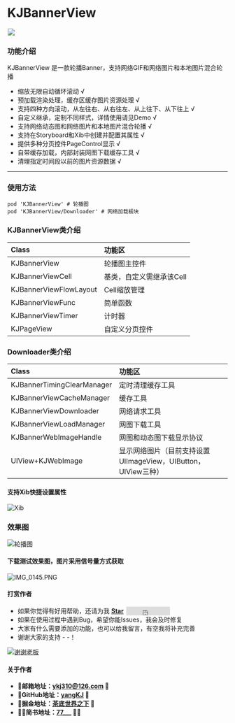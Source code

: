 # KJBannerView

<p align="left">
<img src="https://upload-images.jianshu.io/upload_images/1933747-82138031f05852ab.gif?imageMogr2/auto-orient/strip" width="" hspace="1px">
</p>

### 功能介绍
KJBannerView 是一款轮播Banner，支持网络GIF和网络图片和本地图片混合轮播  
- 缩放无限自动循环滚动  √    
- 预加载渲染处理，缓存区缓存图片资源处理  √    
- 支持四种方向滚动，从左往右、从右往左、从上往下、从下往上  √  
- 自定义继承，定制不同样式，详情使用请见Demo  √  
- 支持网络动态图和网络图片和本地图片混合轮播  √  
- 支持在Storyboard和Xib中创建并配置其属性  √  
- 提供多种分页控件PageControl显示  √  
- 自带缓存加载，内部封装网图下载缓存工具  √  
- 清理指定时间段以前的图片资源数据  √  

----------------------------------------

### 使用方法
```
pod 'KJBannerView' # 轮播图 
pod 'KJBannerView/Downloader' # 网络加载板块
```

### KJBannerView类介绍
| Class | 功能区 |
| :--- | :--- |
| KJBannerView | 轮播图主控件 |
| KJBannerViewCell | 基类，自定义需继承该Cell |
| KJBannerViewFlowLayout | Cell缩放管理 |
| KJBannerViewFunc | 简单函数 |
| KJBannerViewTimer | 计时器 |
| KJPageView | 自定义分页控件 |

### Downloader类介绍
| Class | 功能区 |
| :--- | :--- |
| KJBannerTimingClearManager | 定时清理缓存工具 |
| KJBannerViewCacheManager | 缓存工具 |
| KJBannerViewDownloader | 网络请求工具 |
| KJBannerViewLoadManager | 网图下载工具 |
| KJBannerWebImageHandle | 网图和动态图下载显示协议 |
| UIView+KJWebImage | 显示网络图片（目前支持设置UIImageView，UIButton，UIView三种） |

#### 支持Xib快捷设置属性
![Xib](https://upload-images.jianshu.io/upload_images/1933747-0c4b715868e47746.png?imageMogr2/auto-orient/strip%7CimageView2/2/w/666)

### 效果图
![轮播图](https://upload-images.jianshu.io/upload_images/1933747-2e51515ae91af6d4.png?imageMogr2/auto-orient/strip%7CimageView2/2/w/666)

#### 下载测试效果图，图片采用信号量方式获取
![IMG_0145.PNG](https://upload-images.jianshu.io/upload_images/1933747-ea228edad91a2dcd.PNG?imageMogr2/auto-orient/strip%7CimageView2/2/w/666)


#### <a id="打赏作者"></a>打赏作者
<!--user:用户名 repo:仓库名字 type:star count:数量-->
* 如果你觉得有好用帮助，还请为我 [**Star**](#) <iframe
style="margin-left: 2px; margin-bottom:-5px;"
frameborder="0" scrolling="0" width="100px" height="20px"
src="https://ghbtns.com/github-btn.html?user=yangKJ&repo=KJBannerViewDemo&type=star&count=true" ></iframe>   
* 如果在使用过程中遇到Bug，希望你能Issues，我会及时修复  
* 大家有什么需要添加的功能，也可以给我留言，有空我将补充完善  
* 谢谢大家的支持 - -！  

[![谢谢老板](https://upload-images.jianshu.io/upload_images/1933747-879572df848f758a.png?imageMogr2/auto-orient/strip%7CimageView2/2/w/1240)](https://github.com/yangKJ/KJBannerViewDemo)

#### 关于作者
- 🎷**邮箱地址：[ykj310@126.com](ykj310@126.com) 🎷**
- 🎸**GitHub地址：[yangKJ](https://github.com/yangKJ) 🎸**
- 🎺**掘金地址：[茶底世界之下](https://juejin.cn/user/1987535102554472/posts) 🎺**
- 🚴🏻**简书地址：[77___](https://www.jianshu.com/u/c84c00476ab6) 🚴🏻**
